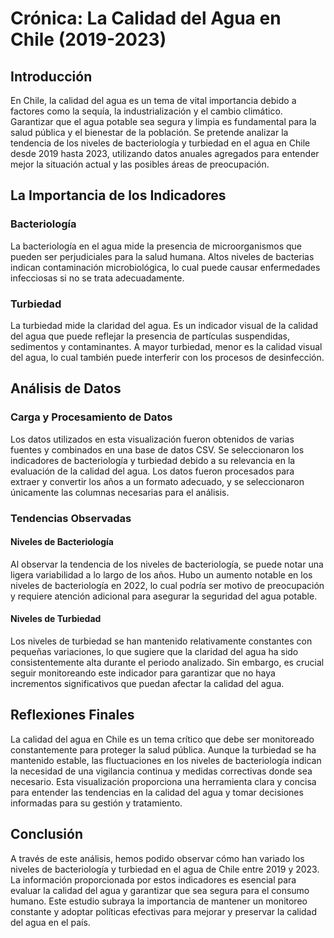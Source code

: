 # Crónica: La Calidad del Agua en Chile (2019-2023)

## Introducción

En Chile, la calidad del agua es un tema de vital importancia debido a factores como la sequía, la industrialización y el cambio climático. Garantizar que el agua potable sea segura y limpia es fundamental para la salud pública y el bienestar de la población. Se pretende analizar la tendencia de los niveles de bacteriología y turbiedad en el agua en Chile desde 2019 hasta 2023, utilizando datos anuales agregados para entender mejor la situación actual y las posibles áreas de preocupación.

## La Importancia de los Indicadores

### Bacteriología

La bacteriología en el agua mide la presencia de microorganismos que pueden ser perjudiciales para la salud humana. Altos niveles de bacterias indican contaminación microbiológica, lo cual puede causar enfermedades infecciosas si no se trata adecuadamente.

### Turbiedad

La turbiedad mide la claridad del agua. Es un indicador visual de la calidad del agua que puede reflejar la presencia de partículas suspendidas, sedimentos y contaminantes. A mayor turbiedad, menor es la calidad visual del agua, lo cual también puede interferir con los procesos de desinfección.

## Análisis de Datos

### Carga y Procesamiento de Datos

Los datos utilizados en esta visualización fueron obtenidos de varias fuentes y combinados en una base de datos CSV. Se seleccionaron los indicadores de bacteriología y turbiedad debido a su relevancia en la evaluación de la calidad del agua. Los datos fueron procesados para extraer y convertir los años a un formato adecuado, y se seleccionaron únicamente las columnas necesarias para el análisis.

### Tendencias Observadas

#### Niveles de Bacteriología

Al observar la tendencia de los niveles de bacteriología, se puede notar una ligera variabilidad a lo largo de los años. Hubo un aumento notable en los niveles de bacteriología en 2022, lo cual podría ser motivo de preocupación y requiere atención adicional para asegurar la seguridad del agua potable.

#### Niveles de Turbiedad

Los niveles de turbiedad se han mantenido relativamente constantes con pequeñas variaciones, lo que sugiere que la claridad del agua ha sido consistentemente alta durante el periodo analizado. Sin embargo, es crucial seguir monitoreando este indicador para garantizar que no haya incrementos significativos que puedan afectar la calidad del agua.

## Reflexiones Finales

La calidad del agua en Chile es un tema crítico que debe ser monitoreado constantemente para proteger la salud pública. Aunque la turbiedad se ha mantenido estable, las fluctuaciones en los niveles de bacteriología indican la necesidad de una vigilancia continua y medidas correctivas donde sea necesario. Esta visualización proporciona una herramienta clara y concisa para entender las tendencias en la calidad del agua y tomar decisiones informadas para su gestión y tratamiento.

## Conclusión

A través de este análisis, hemos podido observar cómo han variado los niveles de bacteriología y turbiedad en el agua de Chile entre 2019 y 2023. La información proporcionada por estos indicadores es esencial para evaluar la calidad del agua y garantizar que sea segura para el consumo humano. Este estudio subraya la importancia de mantener un monitoreo constante y adoptar políticas efectivas para mejorar y preservar la calidad del agua en el país.

